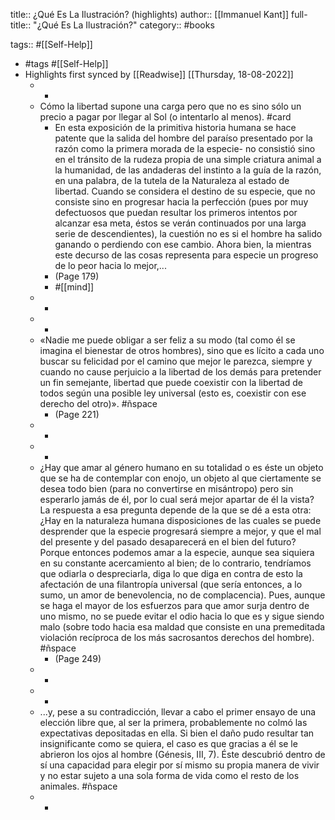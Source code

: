 title:: ¿Qué Es La Ilustración? (highlights)
author:: [[Immanuel Kant]]
full-title:: "¿Qué Es La Ilustración?"
category:: #books

tags:: #[[Self-Help]]

- #tags #[[Self-Help]]
- Highlights first synced by [[Readwise]] [[Thursday, 18-08-2022]]
	- -
	- Cómo la libertad supone una carga pero que no es sino sólo un precio a pagar por llegar al Sol (o intentarlo al menos). #card
		- En esta exposición de la primitiva historia humana se hace patente que la salida del hombre del paraíso presentado por la razón como la primera morada de la especie- no consistió sino en el tránsito de la rudeza propia de una simple criatura animal a la humanidad, de las andaderas del instinto a la guía de la razón, en una palabra, de la tutela de la Naturaleza al estado de libertad. Cuando se considera el destino de su especie, que no consiste sino en progresar hacia la perfección (pues por muy defectuosos que puedan resultar los primeros intentos por alcanzar esa meta, éstos se verán continuados por una larga serie de descendientes), la cuestión no es si el hombre ha salido ganando o perdiendo con ese cambio. Ahora bien, la mientras este decurso de las cosas representa para especie un progreso de lo peor hacia lo mejor,...
		- (Page 179)
		- #[[mind]]
	- -
	- -
	- «Nadie me puede obligar a ser feliz a su modo (tal como él se imagina el bienestar de otros hombres), sino que es lícito a cada uno buscar su felicidad por el camino que mejor le parezca, siempre y cuando no cause perjuicio a la libertad de los demás para pretender un fin semejante, libertad que puede coexistir con la libertad de todos según una posible ley universal (esto es, coexistir con ese derecho del otro)». #ñspace
		- (Page 221)
	- -
	- -
	- ¿Hay que amar al género humano en su totalidad o es éste un objeto que se ha de contemplar con enojo, un objeto al que ciertamente se desea todo bien (para no convertirse en misántropo) pero sin esperarlo jamás de él, por lo cual será mejor apartar de él la vista? La respuesta a esa pregunta depende de la que se dé a esta otra: ¿Hay en la naturaleza humana disposiciones de las cuales se puede desprender que la especie progresará siempre a mejor, y que el mal del presente y del pasado desaparecerá en el bien del futuro? Porque entonces podemos amar a la especie, aunque sea siquiera en su constante acercamiento al bien; de lo contrario, tendríamos que odiarla o despreciarla, diga lo que diga en contra de esto la afectación de una filantropía universal (que sería entonces, a lo sumo, un amor de benevolencia, no de complacencia). Pues, aunque se haga el mayor de los esfuerzos para que amor surja dentro de uno mismo, no se puede evitar el odio hacia lo que es y sigue siendo malo (sobre todo hacia esa maldad que consiste en una premeditada violación recíproca de los más sacrosantos derechos del hombre). #ñspace
		- (Page 249)
	- -
	- -
	- ...y, pese a su contradicción, llevar a cabo el primer ensayo de una elección libre que, al ser la primera, probablemente no colmó las expectativas depositadas en ella. Si bien el daño pudo resultar tan insignificante como se quiera, el caso es que gracias a él se le abrieron los ojos al hombre (Génesis, III, 7). Éste descubrió dentro de sí una capacidad para elegir por sí mismo su propia manera de vivir y no estar sujeto a una sola forma de vida como el resto de los animales. #ñspace
	- -